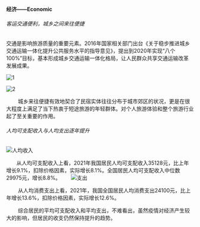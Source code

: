 #### 经济——Economic

###### 客运交通便利，城乡之间来往便捷

交通是影响旅游质量的重要元素。2016年国家相关部门出台《关于稳步推进城乡交通运输一体化提升公共服务水平的指导意见》，提出到2020年实现“八个100%”目标，基本形成城乡交通运输一体化格局，让人民群众共享交通运输改革发展成果。

![1](C:\Users\liu15\Desktop\素材\1.png)

![2](C:\Users\liu15\Desktop\素材\2.png)

        城乡来往便捷有效地契合了民宿实体往往分布于城市郊区的状况，更是在很大程度上满足了当下热衷于短途旅游的年轻群体。对个人旅游体验和整个旅游行业起了至关重要的作用。

###### 人均可支配收入与人均支出逐年提升

<img src="file:///C:/Users/liu15/Desktop/素材/人均收入.png" title="" alt="人均收入" data-align="inline">

        从人均可支配收入上看，2021年我国居民人均可支配收入35128元，比上年增长9.1%，扣除价格因素，实际增长8.1%。全国居民人均可支配收入中位数29975元，增长8.8%。       ![支出](C:\Users\liu15\Desktop\素材\支出.png)

        从人均消费支出上看，2021年，我国全国居民人均消费支出24100元，比上年增长13.6%，扣除价格因素，实际增长12.6%。

        综合居民的平均可支配收入和平均支出，不难看出，虽然疫情对经济产生较大的影响，但居民的收支仍然保持提升的趋势。
